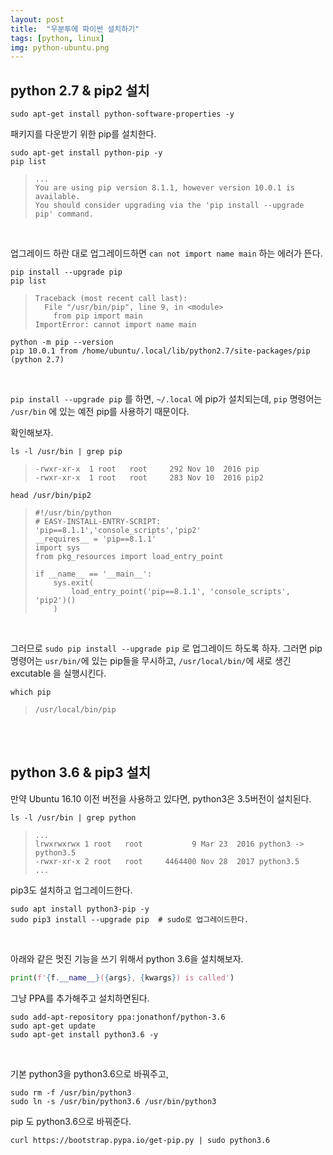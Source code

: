 ```yaml
---
layout: post
title:  "우분투에 파이썬 설치하기"
tags: [python, linux]
img: python-ubuntu.png
---
```


## python 2.7 & pip2 설치

```shell
sudo apt-get install python-software-properties -y
```





패키지를 다운받기 위한 pip를 설치한다.

```shell
sudo apt-get install python-pip -y
pip list
```

> ```
> ...
> You are using pip version 8.1.1, however version 10.0.1 is available.
> You should consider upgrading via the 'pip install --upgrade pip' command.
> ```

<br>


업그레이드 하란 대로 업그레이드하면 `can not import name main` 하는 에러가 뜬다.

```shell
pip install --upgrade pip
pip list
```

> ```
> Traceback (most recent call last):
>   File "/usr/bin/pip", line 9, in <module>
>     from pip import main
> ImportError: cannot import name main
> ```

```shell
python -m pip --version
pip 10.0.1 from /home/ubuntu/.local/lib/python2.7/site-packages/pip (python 2.7)
```


<br>


`pip install --upgrade pip` 를 하면, `~/.local` 에 pip가 설치되는데, `pip` 명령어는 `/usr/bin` 에 있는 예전 pip를 사용하기 때문이다.

확인해보자.

```shell
ls -l /usr/bin | grep pip
```

> ```
> -rwxr-xr-x  1 root   root     292 Nov 10  2016 pip
> -rwxr-xr-x  1 root   root     283 Nov 10  2016 pip2
> ```

```shell
head /usr/bin/pip2
```

> ```
> #!/usr/bin/python
> # EASY-INSTALL-ENTRY-SCRIPT: 'pip==8.1.1','console_scripts','pip2'
> __requires__ = 'pip==8.1.1'
> import sys
> from pkg_resources import load_entry_point
>
> if __name__ == '__main__':
>     sys.exit(
>         load_entry_point('pip==8.1.1', 'console_scripts', 'pip2')()
>     )
> ```


<br>


 그러므로 `sudo pip install --upgrade pip` 로 업그레이드 하도록 하자. 그러면 pip명령어는 `usr/bin/`에 있는 pip들을 무시하고,  `/usr/local/bin/`에 새로 생긴 excutable 을 실행시킨다.

```shell
which pip
```

> ```
> /usr/local/bin/pip
> ```


<br>
<br>


## python 3.6 & pip3 설치

만약 Ubuntu 16.10 이전 버전을 사용하고 있다면, python3은 3.5버전이 설치된다.

```shell
ls -l /usr/bin | grep python
```

> ```
> ...
> lrwxrwxrwx 1 root   root           9 Mar 23  2016 python3 -> python3.5
> -rwxr-xr-x 2 root   root     4464400 Nov 28  2017 python3.5
> ...
> ```

pip3도 설치하고 업그레이드한다.

```shell
sudo apt install python3-pip -y
sudo pip3 install --upgrade pip  # sudo로 업그레이드한다.
```


<br>


아래와 같은 멋진 기능을 쓰기 위해서 python 3.6을 설치해보자.

```python
print(f'{f.__name__}({args}, {kwargs}) is called')
```

그냥 PPA를 추가해주고 설치하면된다.

```shell
sudo add-apt-repository ppa:jonathonf/python-3.6
sudo apt-get update
sudo apt-get install python3.6 -y
```

<br>

기본 python3을 python3.6으로 바꿔주고,

```shell
sudo rm -f /usr/bin/python3
sudo ln -s /usr/bin/python3.6 /usr/bin/python3
```





pip 도 python3.6으로 바꿔준다.

```shell
curl https://bootstrap.pypa.io/get-pip.py | sudo python3.6
```


